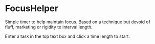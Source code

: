 FocusHelper
===========

Simple timer to help maintain focus.  Based on a technique but devoid of fluff, marketing or rigidity to interval length.

Enter a task in the top text box and click a time length to start.